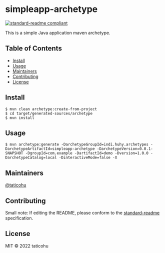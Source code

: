 # simpleapp-archetype

[![standard-readme compliant](https://img.shields.io/badge/standard--readme-OK-green.svg?style=flat-square)](https://github.com/RichardLitt/standard-readme)

This is a simple Java application maven archetype.

## Table of Contents

- [Install](#install)
- [Usage](#usage)
- [Maintainers](#maintainers)
- [Contributing](#contributing)
- [License](#license)

## Install

``` shell
$ mvn clean archetype:create-from-project
$ cd target/generated-sources/archetype
$ mvn install
```

## Usage

```
$ mvn archetype:generate -DarchetypeGroupId=indi.huhy.archetypes -DarchetypeArtifactId=simpleapp-archetype -DarchetypeVersion=0.0.1-SNAPSHOT -DgroupId=com.example -DartifactId=demo -Dversion=1.0.0 -DarchetypeCatalog=local -DinteractiveMode=false -X
```

## Maintainers

[@taticohu](https://github.com/taticohu)

## Contributing



Small note: If editing the README, please conform to the [standard-readme](https://github.com/RichardLitt/standard-readme) specification.

## License

MIT © 2022 taticohu
